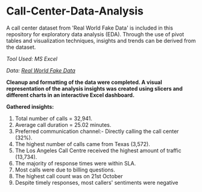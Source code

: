 # Call-Center-Data-Analysis
A call center dataset from 'Real World Fake Data' is included in this repository for exploratory data analysis (EDA). Through the use of pivot tables and visualization techniques, insights and trends can be derived from the dataset.

*Tool Used: MS Excel*

*Data: [Real World Fake Data](https://data.world/markbradbourne/rwfd-real-world-fake-data/workspace/file?filename=Call+Center.csv)*
  

**Cleanup and formatting of the data were completed. A visual representation of the analysis insights was created using slicers and different charts in an interactive Excel dashboard.**

**Gathered insights:**
1. Total number of calls = 32,941.
2. Average call duration = 25.02 minutes.
3. Preferred communication channel:- Directly calling the call center (32%).
4. The highest number of calls came from Texas (3,572).
5. The Los Angeles Call Centre received the highest amount of traffic (13,734).
6. The majority of response times were within SLA.
7. Most calls were due to billing questions.
8. The highest call count was on 21st October
9. Despite timely responses, most callers' sentiments were negative
